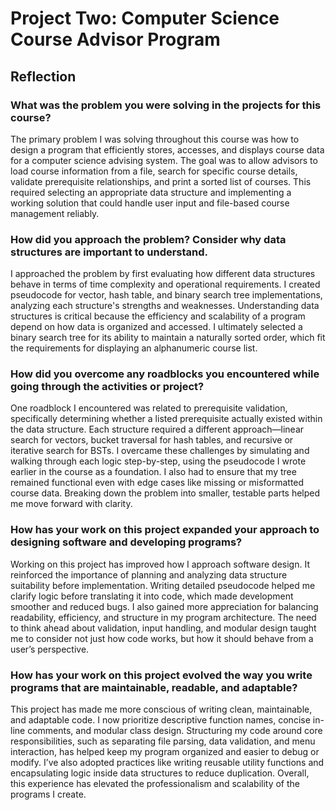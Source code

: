 # Project Two: Computer Science Course Advisor Program

## Reflection

### What was the problem you were solving in the projects for this course?
The primary problem I was solving throughout this course was how to design a program that efficiently stores, accesses, and displays course data for a computer science advising system. The goal was to allow advisors to load course information from a file, search for specific course details, validate prerequisite relationships, and print a sorted list of courses. This required selecting an appropriate data structure and implementing a working solution that could handle user input and file-based course management reliably.

### How did you approach the problem? Consider why data structures are important to understand.
I approached the problem by first evaluating how different data structures behave in terms of time complexity and operational requirements. I created pseudocode for vector, hash table, and binary search tree implementations, analyzing each structure's strengths and weaknesses. Understanding data structures is critical because the efficiency and scalability of a program depend on how data is organized and accessed. I ultimately selected a binary search tree for its ability to maintain a naturally sorted order, which fit the requirements for displaying an alphanumeric course list.

### How did you overcome any roadblocks you encountered while going through the activities or project?
One roadblock I encountered was related to prerequisite validation, specifically determining whether a listed prerequisite actually existed within the data structure. Each structure required a different approach—linear search for vectors, bucket traversal for hash tables, and recursive or iterative search for BSTs. I overcame these challenges by simulating and walking through each logic step-by-step, using the pseudocode I wrote earlier in the course as a foundation. I also had to ensure that my tree remained functional even with edge cases like missing or misformatted course data. Breaking down the problem into smaller, testable parts helped me move forward with clarity.

### How has your work on this project expanded your approach to designing software and developing programs?
Working on this project has improved how I approach software design. It reinforced the importance of planning and analyzing data structure suitability before implementation. Writing detailed pseudocode helped me clarify logic before translating it into code, which made development smoother and reduced bugs. I also gained more appreciation for balancing readability, efficiency, and structure in my program architecture. The need to think ahead about validation, input handling, and modular design taught me to consider not just how code works, but how it should behave from a user’s perspective.

### How has your work on this project evolved the way you write programs that are maintainable, readable, and adaptable?
This project has made me more conscious of writing clean, maintainable, and adaptable code. I now prioritize descriptive function names, concise in-line comments, and modular class design. Structuring my code around core responsibilities, such as separating file parsing, data validation, and menu interaction, has helped keep my program organized and easier to debug or modify. I’ve also adopted practices like writing reusable utility functions and encapsulating logic inside data structures to reduce duplication. Overall, this experience has elevated the professionalism and scalability of the programs I create.

